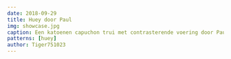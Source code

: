 ```yaml
---
date: 2018-09-29
title: Huey door Paul
img: showcase.jpg
caption: Een katoenen capuchon trui met contrasterende voering door Paul
patterns: [huey]
author: Tiger751023
---
```


